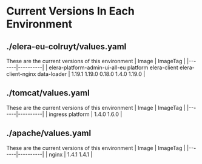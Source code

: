 # Current Versions In Each Environment
## ./elera-eu-colruyt/values.yaml
These are the current versions of this environment 
| Image | ImageTag |
|-------|----------|
| elera-platform-admin-ui-all-eu
platform
elera-client
elera-client-nginx
data-loader | 1.19.1
1.19.0
0.18.0
1.4.0
1.19.0 |
## ./tomcat/values.yaml
These are the current versions of this environment 
| Image | ImageTag |
|-------|----------|
| ingress
platform | 1.4.0
1.6.0 |
## ./apache/values.yaml
These are the current versions of this environment 
| Image | ImageTag |
|-------|----------|
| nginx | 1.4.1
1.4.1 |
